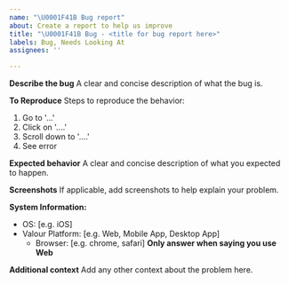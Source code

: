 ```yaml
---
name: "\U0001F41B Bug report"
about: Create a report to help us improve
title: "\U0001F41B Bug - <title for bug report here>"
labels: Bug, Needs Looking At
assignees: ''

---
```


**Describe the bug**
A clear and concise description of what the bug is.

**To Reproduce**
Steps to reproduce the behavior:
1. Go to '...'
2. Click on '....'
3. Scroll down to '....'
4. See error

**Expected behavior**
A clear and concise description of what you expected to happen.

**Screenshots**
If applicable, add screenshots to help explain your problem.

**System Information:**
 - OS: [e.g. iOS]
 - Valour Platform: [e.g. Web, Mobile App, Desktop App]
     - Browser: [e.g. chrome, safari] **Only answer when saying you use Web**

**Additional context**
Add any other context about the problem here.
